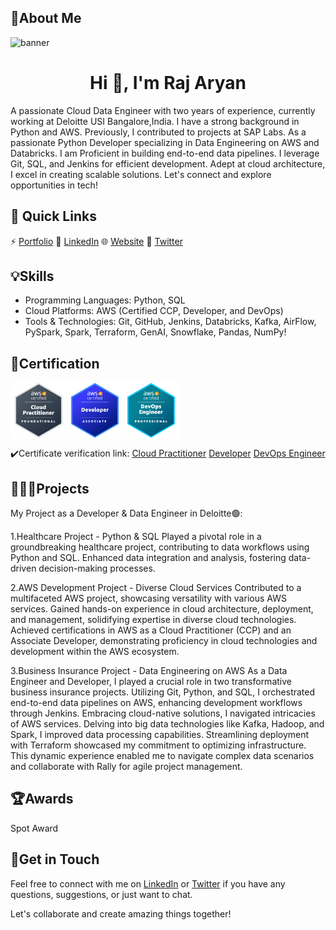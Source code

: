 ## 🤖About Me
![banner](https://64.media.tumblr.com/13d2c753eed929097cc13bbb1d3e482c/67441800327766fc-96/s1920x1080/fe67f6e7feaaf682aa84cd0280cbb4eed24e9dea.gif)

<h1 align="center">Hi 👋, I'm Raj Aryan</h1>
<b2 align="center">A passionate Cloud Data Engineer with two years of experience, currently working at Deloitte USI Bangalore,India. I have a strong background in Python and AWS. Previously, I contributed to projects at SAP Labs. As a passionate Python Developer specializing in Data Engineering on AWS and Databricks. I am Proficient in building end-to-end data pipelines. I leverage Git, SQL, and Jenkins for efficient development. Adept at cloud architecture, I excel in creating scalable solutions. Let's connect and explore opportunities in tech!</b2>

 

## 🚀 Quick Links
⚡ [Portfolio](https://rajaryan-git.github.io/portfolio/)
🔎 [LinkedIn](https://www.linkedin.com/in/rajaryan-profile/)
🌐 [Website](https://aryantechsource.blogspot.com/)
📱 [Twitter](https://twitter.com/rajaryan_28)

## 💡Skills
- Programming Languages: Python, SQL
- Cloud Platforms: AWS (Certified CCP, Developer, and DevOps)
- Tools & Technologies: Git, GitHub, Jenkins, Databricks, Kafka, AirFlow, PySpark, Spark, Terraform, GenAI, Snowflake, Pandas, NumPy!

## 🎯Certification
<p style="display: flex; justify-content: flex-start;">
  <img src="https://github.com/rajaryan-git/rajaryan-Public-image/blob/main/AWS-Certified-Cloud-Practitioner_badge.png" alt="AWS_CCP_lOGO" width="90"/>
  <img src="https://github.com/rajaryan-git/rajaryan-Public-image/blob/main/AWS-Certified-Developer-Associate_badge.png" alt="AWS_DEV_lOGO" width="90"/>
  <img src="https://github.com/rajaryan-git/rajaryan-Public-image/blob/main/AWS-Certified-DevOps-Engineer-Professional_badge.png" alt="AWS_DevOps_lOGO" width="90"/>
</p>

✔️Certificate verification link:
[Cloud Practitioner](https://cp.certmetrics.com/amazon/en/public/verify/credential/825D2W8K4JBEQ1GD)
[Developer](https://cp.certmetrics.com/amazon/en/public/verify/credential/7GXKX8P2X1QQ1E3K)
[DevOps Engineer](https://cp.certmetrics.com/amazon/en/public/verify/credential/7809a18e848c4e33810fbf1a98e2919c)
 
## 👨🏻‍💻Projects
My Project as a Developer & Data Engineer in Deloitte🟢:

1.Healthcare Project - Python & SQL
Played a pivotal role in a groundbreaking healthcare project, contributing to data workflows using Python and SQL. Enhanced data integration and analysis, fostering data-driven decision-making processes.

2.AWS Development Project - Diverse Cloud Services
Contributed to a multifaceted AWS project, showcasing versatility with various AWS services. Gained hands-on experience in cloud architecture, deployment, and management, solidifying expertise in diverse cloud technologies. Achieved certifications in AWS as a Cloud Practitioner (CCP) and an Associate Developer, demonstrating proficiency in cloud technologies and development within the AWS ecosystem.

3.Business Insurance Project - Data Engineering on AWS
As a Data Engineer and Developer, I played a crucial role in two transformative business insurance projects. Utilizing Git, Python, and SQL, I orchestrated end-to-end data pipelines on AWS, enhancing development workflows through Jenkins. Embracing cloud-native solutions, I navigated intricacies of AWS services.
Delving into big data technologies like Kafka, Hadoop, and Spark, I improved data processing capabilities. Streamlining deployment with Terraform showcased my commitment to optimizing infrastructure. This dynamic experience enabled me to navigate complex data scenarios and collaborate with Rally for agile project management.

##  🏆Awards
Spot Award

## 📧Get in Touch
Feel free to connect with me on [LinkedIn](https://www.linkedin.com/in/rajaryan-profile/) or [Twitter](www.twitter.com/rajaryan_28) if you have any questions, suggestions, or just want to chat.

Let's collaborate and create amazing things together!
